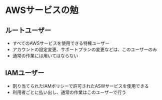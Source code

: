 # AWSサービスの勉
## ルートユーザー
- すべてのAWSサービスを使用できる特権ユーザー
- アカウントの設定変更、サポートプランの変更などは、このユーザーのみ
- 通常の作業には用いてはならない
## IAMユーザー
- 割り当てられたIAMポリシーで許可されたASWサービスを使用できる
- 利用者ごとに払い出し、通常の作業はこのユーザーで行う
